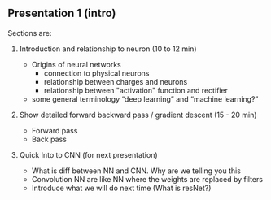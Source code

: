## Presentation 1 (intro)

Sections are: 

1. Introduction and relationship to neuron (10 to 12 min)
   * Origins of neural networks
      * connection to physical neurons
      * relationship between charges and neurons
      * relationship between "activation" function and rectifier
   * some general terminology “deep learning” and “machine learning?”	

2. Show detailed forward backward pass / gradient descent (15 - 20 min)
   * Forward pass
   * Back pass

3. Quick Into to CNN (for next presentation)
   * What is diff between NN and CNN. Why are we telling you this
   * Convolution NN are like NN where the weights are replaced by filters
   * Introduce what we will do next time (What is resNet?)
